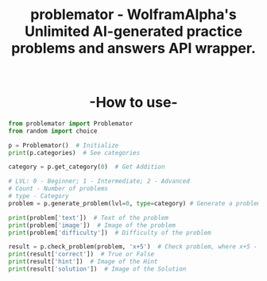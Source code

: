 <h1 align="center">problemator - WolframAlpha's Unlimited AI-generated practice problems and answers API wrapper.</h1>

<br>

<h1 align="center"> -How to use- </h1>

```python
from problemator import Problemator
from random import choice

p = Problemator()  # Initialize
print(p.categories)  # See categories

category = p.get_category(0)  # Get Addition

# LVL: 0 - Beginner; 1 - Intermediate; 2 - Advanced
# Count - Number of problems
# type - Category
problem = p.generate_problem(lvl=0, type=category) # Generate a problem

print(problem['text'])  # Text of the problem
print(problem['image'])  # Image of the problem
print(problem['difficulty'])  # Difficulty of the problem

result = p.check_problem(problem, 'x+5')  # Check problem, where x+5 - answer
print(result['correct'])  # True or False
print(result['hint'])  # Image of the Hint
print(result['solution'])  # Image of the Solution
```